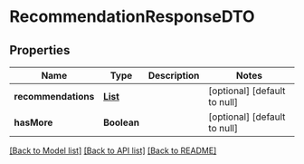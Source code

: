 # RecommendationResponseDTO
## Properties

| Name | Type | Description | Notes |
|------------ | ------------- | ------------- | -------------|
| **recommendations** | [**List**](RecommendationDTO.md) |  | [optional] [default to null] |
| **hasMore** | **Boolean** |  | [optional] [default to null] |

[[Back to Model list]](../README.md#documentation-for-models) [[Back to API list]](../README.md#documentation-for-api-endpoints) [[Back to README]](../README.md)

